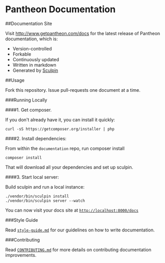 Pantheon Documentation
======================

##Documentation Site

Visit http://www.getpantheon.com/docs for the latest release of Pantheon documentation, which is:

- Version-controlled
- Forkable
- Continuously updated
- Written in markdown
- Generated by [Sculpin](https://sculpin.io/)

##Usage

Fork this repository. Issue pull-requests one document at a time.

###Running Locally

####1. Get composer. 

If you don't already have it, you can install it quickly:

```
curl -sS https://getcomposer.org/installer | php
```

####2. Install dependencies:

From within the ```documentation``` repo, run composer install

```
composer install
```

That will download all your dependencies and set up sculpin.

####3. Start local server:

Build sculpin and run a local instance:

```
./vendor/bin/sculpin install
./vendor/bin/sculpin server --watch
```

You can now visit your docs site at [`http://localhost:8000/docs`](http://localhost:8000/docs)

###Style Guide

Read [`style-guide.md`](style-guide.md) for our guidelines on how to write documentation.

###Contributing

Read [`CONTRIBUTING.md`](CONTRIBUTING.md) for more details on contributing documentation improvements.


